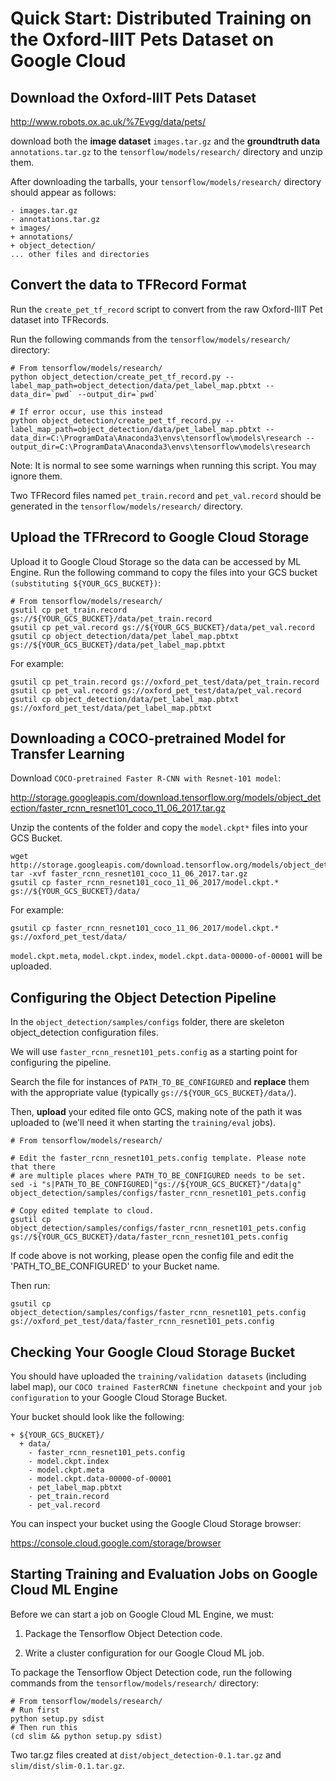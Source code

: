 # Quick Start: Distributed Training on the Oxford-IIIT Pets Dataset on Google Cloud

## Download the Oxford-IIIT Pets Dataset

http://www.robots.ox.ac.uk/%7Evgg/data/pets/

download both the **image dataset** ```images.tar.gz``` and the **groundtruth data** ```annotations.tar.gz``` to the ```tensorflow/models/research/``` directory and unzip them.

After downloading the tarballs, your ```tensorflow/models/research/``` directory should appear as follows:

```
- images.tar.gz
- annotations.tar.gz
+ images/
+ annotations/
+ object_detection/
... other files and directories
```

## Convert the data to TFRecord Format

Run the ```create_pet_tf_record``` script to convert from the raw Oxford-IIIT Pet dataset into TFRecords. 

Run the following commands from the ```tensorflow/models/research/``` directory:

```
# From tensorflow/models/research/
python object_detection/create_pet_tf_record.py --label_map_path=object_detection/data/pet_label_map.pbtxt --data_dir=`pwd` --output_dir=`pwd`

# If error occur, use this instead
python object_detection/create_pet_tf_record.py --label_map_path=object_detection/data/pet_label_map.pbtxt --data_dir=C:\ProgramData\Anaconda3\envs\tensorflow\models\research --output_dir=C:\ProgramData\Anaconda3\envs\tensorflow\models\research
```

Note: It is normal to see some warnings when running this script. You may ignore them.

Two TFRecord files named ```pet_train.record``` and ```pet_val.record``` should be generated in the ```tensorflow/models/research/``` directory.

## Upload the TFRrecord to Google Cloud Storage

Upload it to Google Cloud Storage so the data can be accessed by ML Engine. Run the following command to copy the files into your GCS bucket ```(substituting ${YOUR_GCS_BUCKET})```:

```
# From tensorflow/models/research/
gsutil cp pet_train.record gs://${YOUR_GCS_BUCKET}/data/pet_train.record
gsutil cp pet_val.record gs://${YOUR_GCS_BUCKET}/data/pet_val.record
gsutil cp object_detection/data/pet_label_map.pbtxt gs://${YOUR_GCS_BUCKET}/data/pet_label_map.pbtxt
```

For example:
```
gsutil cp pet_train.record gs://oxford_pet_test/data/pet_train.record
gsutil cp pet_val.record gs://oxford_pet_test/data/pet_val.record
gsutil cp object_detection/data/pet_label_map.pbtxt gs://oxford_pet_test/data/pet_label_map.pbtxt
```

## Downloading a COCO-pretrained Model for Transfer Learning

Download ```COCO-pretrained Faster R-CNN with Resnet-101 model```:

http://storage.googleapis.com/download.tensorflow.org/models/object_detection/faster_rcnn_resnet101_coco_11_06_2017.tar.gz

Unzip the contents of the folder and copy the ```model.ckpt*``` files into your GCS Bucket.

```
wget http://storage.googleapis.com/download.tensorflow.org/models/object_detection/faster_rcnn_resnet101_coco_11_06_2017.tar.gz
tar -xvf faster_rcnn_resnet101_coco_11_06_2017.tar.gz
gsutil cp faster_rcnn_resnet101_coco_11_06_2017/model.ckpt.* gs://${YOUR_GCS_BUCKET}/data/
```

For example:
```
gsutil cp faster_rcnn_resnet101_coco_11_06_2017/model.ckpt.* gs://oxford_pet_test/data/
```

```model.ckpt.meta```, ```model.ckpt.index```, ```model.ckpt.data-00000-of-00001``` will be uploaded.

## Configuring the Object Detection Pipeline

In the ```object_detection/samples/configs``` folder, there are skeleton object_detection configuration files. 

We will use ```faster_rcnn_resnet101_pets.config``` as a starting point for configuring the pipeline.

Search the file for instances of ```PATH_TO_BE_CONFIGURED``` and **replace** them with the appropriate value (typically ```gs://${YOUR_GCS_BUCKET}/data/```).

Then, **upload** your edited file onto GCS, making note of the path it was uploaded to (we'll need it when starting the ```training/eval``` jobs).

```
# From tensorflow/models/research/

# Edit the faster_rcnn_resnet101_pets.config template. Please note that there
# are multiple places where PATH_TO_BE_CONFIGURED needs to be set.
sed -i "s|PATH_TO_BE_CONFIGURED|"gs://${YOUR_GCS_BUCKET}"/data|g" object_detection/samples/configs/faster_rcnn_resnet101_pets.config

# Copy edited template to cloud.
gsutil cp object_detection/samples/configs/faster_rcnn_resnet101_pets.config gs://${YOUR_GCS_BUCKET}/data/faster_rcnn_resnet101_pets.config
```

If code above is not working, please open the config file and edit the 'PATH_TO_BE_CONFIGURED' to your Bucket name.

Then run:

```gsutil cp object_detection/samples/configs/faster_rcnn_resnet101_pets.config gs://oxford_pet_test/data/faster_rcnn_resnet101_pets.config```


## Checking Your Google Cloud Storage Bucket

You should have uploaded the ```training/validation datasets``` (including label map), our ```COCO trained FasterRCNN finetune checkpoint``` and your ```job configuration``` to your Google Cloud Storage Bucket. 

Your bucket should look like the following:

```
+ ${YOUR_GCS_BUCKET}/
  + data/
    - faster_rcnn_resnet101_pets.config
    - model.ckpt.index
    - model.ckpt.meta
    - model.ckpt.data-00000-of-00001
    - pet_label_map.pbtxt
    - pet_train.record
    - pet_val.record
```

You can inspect your bucket using the Google Cloud Storage browser:

https://console.cloud.google.com/storage/browser

## Starting Training and Evaluation Jobs on Google Cloud ML Engine

Before we can start a job on Google Cloud ML Engine, we must:

1. Package the Tensorflow Object Detection code.

2. Write a cluster configuration for our Google Cloud ML job.

To package the Tensorflow Object Detection code, run the following commands from the ```tensorflow/models/research/``` directory:

```
# From tensorflow/models/research/
# Run first
python setup.py sdist
# Then run this
(cd slim && python setup.py sdist)
```

Two tar.gz files created at ```dist/object_detection-0.1.tar.gz``` and ```slim/dist/slim-0.1.tar.gz```.

